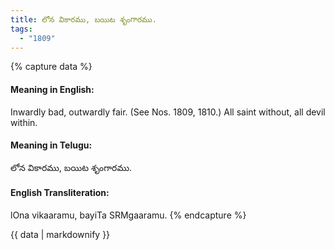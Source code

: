 ```yaml
---
title: లోన వికారము, బయిట శృంగారము.
tags:
  - "1809"
---
```


{% capture data %}
#### Meaning in English:
Inwardly bad, outwardly fair.
(See Nos. 1809, 1810.)
All saint without, all devil within.

#### Meaning in Telugu:
లోన వికారము, బయిట శృంగారము.

#### English Transliteration:
lOna vikaaramu, bayiTa SRMgaaramu.
{% endcapture %}

{{ data | markdownify }}

